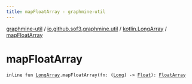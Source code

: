 ```yaml
---
title: mapFloatArray - graphmine-util
---
```


[graphmine-util](../../index.html) / [io.github.sof3.graphmine.util](../index.html) / [kotlin.LongArray](index.html) / [mapFloatArray](./map-float-array.html)

# mapFloatArray

`inline fun `[`LongArray`](https://kotlinlang.org/api/latest/jvm/stdlib/kotlin/-long-array/index.html)`.mapFloatArray(fn: (`[`Long`](https://kotlinlang.org/api/latest/jvm/stdlib/kotlin/-long/index.html)`) -> `[`Float`](https://kotlinlang.org/api/latest/jvm/stdlib/kotlin/-float/index.html)`): `[`FloatArray`](https://kotlinlang.org/api/latest/jvm/stdlib/kotlin/-float-array/index.html)